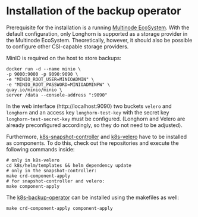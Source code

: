 # Installation of the backup operator

Prerequisite for the installation is a running [Multinode EcoSystem][mn-ecosystem-repo].
With the default configuration, only Longhorn is supported as a storage provider in the Multinode EcoSystem.
Theoretically, however, it should also be possible to configure other CSI-capable storage providers.

[mn-ecosystem-repo]: https://github.com/cloudogu/k8s-ecosystem

MinIO is required on the host to store backups:
```shell
docker run -d --name minio \
-p 9000:9000 -p 9090:9090 \
-e "MINIO_ROOT_USER=MINIOADMIN" \
-e "MINIO_ROOT_PASSWORD=MINIOADMINPW" \
quay.io/minio/minio \
server /data --console-address ":9090"
```
In the web interface (http://localhost:9090) two buckets `velero` and `longhorn`
and an access key `longhorn-test-key` with the secret key `longhorn-test-secret-key` must be configured.
(Longhorn and Velero are already preconfigured accordingly, so they do not need to be adjusted).

Furthermore, [k8s-snapshot-controller][snapshot-ctrl-repo] and [k8s-velero][velero-repo] have to be installed as components.
To do this, check out the repositories and execute the following commands inside:
```shell
# only in k8s-velero
cd k8s/helm/templates && helm dependency update
# only in the snapshot-controller:
make crd-component-apply
# for snapshot-controller and velero:
make component-apply
```

[snapshot-ctrl-repo]: https://github.com/cloudogu/k8s-snapshot-controller
[velero-repo]: https://github.com/cloudogu/k8s-velero

The [k8s-backup-operator][backup-op-repo] can be installed using the makefiles as well:
```shell
make crd-component-apply component-apply
```

[backup-op-repo]: https://github.com/cloudogu/k8s-backup-operator